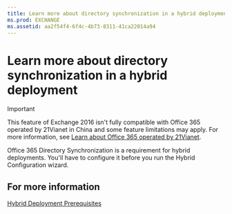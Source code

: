 ```yaml
---
title: Learn more about directory synchronization in a hybrid deployment
ms.prod: EXCHANGE
ms.assetid: aa2f54f4-6f4c-4b73-8311-41ca22014a94
---
```



# Learn more about directory synchronization in a hybrid deployment

> [!IMPORTANT]
> This feature of Exchange 2016 isn't fully compatible with Office 365 operated by 21Vianet in China and some feature limitations may apply. For more information, see  [Learn about Office 365 operated by 21Vianet](https://go.microsoft.com/fwlink/?LinkId=313640). 
  
    
    

Office 365 Directory Synchronization is a requirement for hybrid deployments. You'll have to configure it before you run the Hybrid Configuration wizard.
## For more information

 [Hybrid Deployment Prerequisites](http://technet.microsoft.com/library/e7454db0-fed4-4662-8890-9501126b1ba2.aspx)
  
    
    

